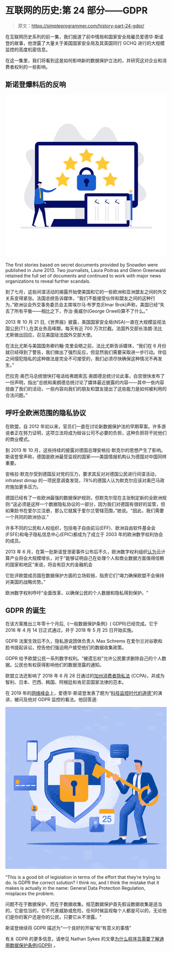 # 互联网的历史:第 24 部分——GDPR

> 原文：<https://simpleprogrammer.com/history-part-24-gdpr/>

在互联网历史系列的前一集，我们报道了前中情局和国家安全局雇员爱德华·斯诺登的故事，他泄露了大量关于美国国家安全局及其英国同行 GCHQ 进行的大规模监控的高度机密信息。

在这一集里，我们将看到这是如何影响新的数据保护立法的，并研究这对企业和消费者权利的一些影响。

## 斯诺登爆料后的反响

![history GDPR](img/c968e90dfe1b76a2e407d66cfe4d00b4.png)

The first stories based on secret documents provided by Snowden were published in June 2013\. Two journalists, Laura Poitras and Glenn Greenwald retained the full set of documents and continued to work with major news organizations to reveal further scandals.

到了七月，这些间谍活动的揭露开始使美国和它的一些欧洲和亚洲盟友之间的外交关系变得紧张。法国总统告诉媒体，“我们不能接受伙伴和盟友之间的这种行为，”欧洲议会外交事务委员会主席埃尔马·布罗克(Elmar Brok)声称，美国已经“失去了所有平衡——相比之下，乔治·奥威尔(George Orwell)算不了什么。”

2013 年 10 月 21 日,《世界报》披露，美国国家安全局(NSA)一直在大规模监视法国公民(T1 ),在其业务高峰期，每天有近 700 万次拦截。法国外交部长洛朗·法比尤斯做出回应，召见美国驻法国外交部大使。

在法比尤斯与美国国务卿约翰·克里会晤之前，法比尤斯告诉媒体，“我们在 6 月份就已经得到了警告，我们做出了强烈反应，但显然我们需要采取进一步行动。伴侣之间侵犯隐私的这种做法是完全不可接受的，我们必须尽快确保这种情况不再发生。”

巴拉克·奥巴马总统很快打电话给弗朗索瓦·奥朗德总统讨论此事，白宫很快发布了一份声明，指出“总统和奥朗德总统讨论了媒体最近披露的内容——其中一些内容扭曲了我们的活动，一些内容向我们的朋友和盟友提出了这些能力是如何被利用的合法问题。”

## 呼吁全欧洲范围的隐私协议

在欧盟，自 2012 年初以来，官员们一直在讨论新数据保护法的早期草案。许多游说者正在努力证明，这项立法将成为硅谷公司不必要的负担，这种负担将干扰他们的商业模式。

到 2013 年 10 月，这些持续的披露对德国总理安格拉·默克尔的思想产生了影响。斯诺登曾声称，德国是欧洲最受监视的国家——美国情报机构认为德国对中国同样重要。

安格拉·默克尔受到德国反对党的压力，要求其反对对德国公民进行间谍活动，infratest dimap 的一项民意调查发现，78%的德国人认为默克尔应该对奥巴马政府施加更多压力。

德国已经有了一些欧洲最强的数据保护规则，但默克尔现在主张制定新的全欧洲规则:“这必须是这样一个数据隐私协议的一部分，因为我们对德国有很好的监管，但如果脸书在爱尔兰注册，那么它就属于爱尔兰管辖范围，”她说。"因此，我们需要一个共同的欧洲协议."

许多不同的公民和人权组织，包括电子自由前沿(EFF)、欧洲自由软件基金会(FSFE)和电子隐私信息中心(EPIC)都成为了成立于 2003 年的欧洲数字权利协会的成员。

2013 年 6 月，在第一批斯诺登泄密事件公布后不久，欧洲数字权利组织[认为](https://edri.org/prism/)云计算产业将会大规模增长，对于“能够证明自己在处理个人和商业数据方面值得信赖的国家和地区”来说，将会有巨大的金融机会

它批评欧盟成员国在数据保护方面的立场软弱，指责它们“竭力确保欧盟不会保持对美国的战略优势。”

欧洲数字权利呼吁“全面改革，以确保公民的个人数据和隐私得到保护。"

## GDPR 的诞生

在该方案推出三年零十个月后,《一般数据保护条例》( GDPR)已经完成。它于 2016 年 4 月 14 日正式通过，并于 2018 年 5 月 25 日开始实施。

GDPR 法案生效后不久，隐私游说团体负责人 Max Schrems 在爱尔兰对谷歌和脸书提起诉讼，控告他们强迫用户接受他们的数据收集政策。

GDPR 给予欧盟公民一系列数字权利。“被遗忘权”允许公民要求删除自己的个人数据。公民也有权获得影响他们的数据泄露的通知。

欧盟立法还影响了 2018 年 6 月 28 日通过的[加州消费者隐私法](https://en.wikipedia.org/wiki/California_Consumer_Privacy_Act) (CCPA)，并成为智利、日本、巴西、韩国、阿根廷和肯尼亚国家法律的范本。

在 2019 年的[网络峰会](https://websummit.com/)上，爱德华·斯诺登发表了题为“[科技监控时代的道德”](https://www.youtube.com/watch?v=X4_7A-SGLo8)的演讲，被问及他对 GDPR 监控的看法。他回答道:

![history GDPR](img/1c512018ba82590952a5639d7e7380be.png)

“This is a good bit of legislation in terms of the effort that they’re trying to do. Is GDPR the correct solution? I think no, and I think the mistake that it makes is actually in the name: General Data Protection Regulation, misplaces the problem.

问题不在于数据保护，而在于数据收集。规范数据保护首先假设数据收集是适当的，它是恰当的，它不代表威胁或危险，任何时候监视每个人都是可以的，无论他们是你的客户还是你的公民，只要它从不泄露。"

斯诺登继续将 GDPR 描述为“一个良好的开端”和“有意义的事情”

有关 GDPR 的更多信息，请参见 Nathan Sykes 的文章[为什么程序员需要了解通用数据保护条例(GDPR)](https://simpleprogrammer.com/general-data-protection-regulation-gdpr/) 。